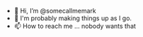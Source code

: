 - 👋 Hi, I’m @somecallmemark
- 👀 I'm probably making things up as I go.
- 📫 How to reach me ... nobody wants that

<!---
somecallmemark/somecallmemark is a ✨ special ✨ repository because its `README.md` (this file) appears on your GitHub profile.
You can click the Preview link to take a look at your changes.
--->
